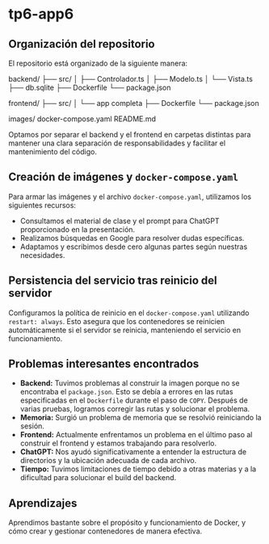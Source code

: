 # tp6-app6


## Organización del repositorio

El repositorio está organizado de la siguiente manera:


backend/
   ├── src/
   │   ├── Controlador.ts
   │   ├── Modelo.ts
   │   └── Vista.ts
   ├── db.sqlite
   ├── Dockerfile
   └── package.json

frontend/
   ├── src/
   │   └── app completa
   ├── Dockerfile
   └── package.json

images/
docker-compose.yaml
README.md



Optamos por separar el backend y el frontend en carpetas distintas para mantener una clara separación de responsabilidades y facilitar el mantenimiento del código.

## Creación de imágenes y `docker-compose.yaml`

Para armar las imágenes y el archivo `docker-compose.yaml`, utilizamos los siguientes recursos:

- Consultamos el material de clase y el prompt para ChatGPT proporcionado en la presentación.
- Realizamos búsquedas en Google para resolver dudas específicas.
- Adaptamos y escribimos desde cero algunas partes según nuestras necesidades.

## Persistencia del servicio tras reinicio del servidor

Configuramos la política de reinicio en el `docker-compose.yaml` utilizando `restart: always`. Esto asegura que los contenedores se reinicien automáticamente si el servidor se reinicia, manteniendo el servicio en funcionamiento.

## Problemas interesantes encontrados

- **Backend:** Tuvimos problemas al construir la imagen porque no se encontraba el `package.json`. Esto se debía a errores en las rutas especificadas en el `Dockerfile` durante el paso de `COPY`. Después de varias pruebas, logramos corregir las rutas y solucionar el problema.
- **Memoria:** Surgió un problema de memoria que se resolvió reiniciando la sesión.
- **Frontend:** Actualmente enfrentamos un problema en el último paso al construir el frontend y estamos trabajando para resolverlo.
- **ChatGPT:** Nos ayudó significativamente a entender la estructura de directorios y la ubicación adecuada de cada archivo.
- **Tiempo:** Tuvimos limitaciones de tiempo debido a otras materias y a la dificultad para solucionar el build del backend.

## Aprendizajes

Aprendimos bastante sobre el propósito y funcionamiento de Docker, y cómo crear y gestionar contenedores de manera efectiva.

